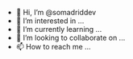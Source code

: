 - 👋 Hi, I’m @somadriddev
- 👀 I’m interested in ...
- 🌱 I’m currently learning ...
- 💞️ I’m looking to collaborate on ...
- 📫 How to reach me ...

<!---
somadriddev/somadriddev is a ✨ special ✨ repository because its `README.md` (this file) appears on your GitHub profile.
You can click the Preview link to take a look at your changes.
--->
